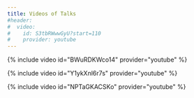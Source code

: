 ```yaml
---
title: Videos of Talks
#header:
#  video:
#    id: S3tbRWwwGyU?start=110
#    provider: youtube
---
```


<!-- Domain Storytelling  @ JFokus 2022 -->
{% include video id="BWuRDKWco14" provider="youtube" %}

<!-- Domain Storytelling @ microXchg 2019 
S3tbRWwwGyU
-->

<!-- With Stefan  @ DDD Europe 2018 -->
{% include video id="Y1ykXnl6r7s" provider="youtube" %}

<!-- Multiple Models  @ JDK IO 2018 -->
{% include video id="NPTaGKACSKo" provider="youtube" %}
